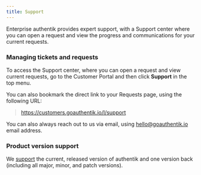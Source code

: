 ```yaml
---
title: Support
---
```


Enterprise authentik provides expert support, with a Support center where you can open a request and view the progress and communications for your current requests.

### Managing tickets and requests

To access the Support center, where you can open a request and view current requests, go to the Customer Portal and then click **Support** in the top menu.

You can also bookmark the direct link to your Requests page, using the following URL:

> https://customers.goauthentik.io/l/support

You can also always reach out to us via email, using hello@goauthentik.io email address.

### Product version support

We [support](../security/policy.mdx) the current, released version of authentik and one version back (including all major, minor, and patch versions).
